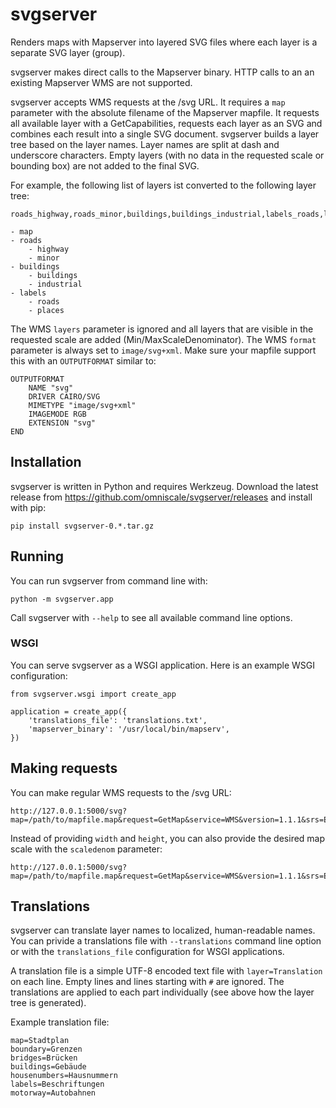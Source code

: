 svgserver
=========

Renders maps with Mapserver into layered SVG files where each layer is a separate SVG layer (group).

svgserver makes direct calls to the Mapserver binary. HTTP calls to an an existing Mapserver WMS are not supported.

svgserver accepts WMS requests at the /svg URL. It requires a `map` parameter with the absolute filename of the Mapserver mapfile.
It requests all available layer with a GetCapabilities, requests each layer as an SVG and combines each result into a single SVG document.
svgserver builds a layer tree based on the layer names. Layer names are split at dash and underscore characters.
Empty layers (with no data in the requested scale or bounding box) are not added to the final SVG.

For example, the following list of layers ist converted to the following layer tree:

    roads_highway,roads_minor,buildings,buildings_industrial,labels_roads,labels_places

    - map
    - roads
        - highway
        - minor
    - buildings
        - buildings
        - industrial
    - labels
        - roads
        - places

The WMS `layers` parameter is ignored and all layers that are visible in the requested scale are added (Min/MaxScaleDenominator).
The WMS `format` parameter is always set to `image/svg+xml`. Make sure your mapfile support this with an `OUTPUTFORMAT` similar to:

    OUTPUTFORMAT
        NAME "svg"
        DRIVER CAIRO/SVG
        MIMETYPE "image/svg+xml"
        IMAGEMODE RGB
        EXTENSION "svg"
    END


Installation
------------

svgserver is written in Python and requires Werkzeug. Download the latest release from https://github.com/omniscale/svgserver/releases and install with pip:


    pip install svgserver-0.*.tar.gz


Running
-------

You can run svgserver from command line with:

    python -m svgserver.app


Call svgserver with `--help` to see all available command line options.


### WSGI ###


You can serve svgserver as a WSGI application. Here is an example WSGI configuration:

    from svgserver.wsgi import create_app

    application = create_app({
        'translations_file': 'translations.txt',
        'mapserver_binary': '/usr/local/bin/mapserv',
    })


Making requests
---------------

You can make regular WMS requests to the /svg URL:

    http://127.0.0.1:5000/svg?map=/path/to/mapfile.map&request=GetMap&service=WMS&version=1.1.1&srs=EPSG:3857&BBOX=0,0,100000,100000&width=1000&height=1000"

Instead of providing `width` and `height`, you can also provide the desired map scale with the `scaledenom` parameter:

    http://127.0.0.1:5000/svg?map=/path/to/mapfile.map&request=GetMap&service=WMS&version=1.1.1&srs=EPSG:3857&BBOX=0,0,100000,100000&scaledenom=100000



Translations
------------

svgserver can translate layer names to localized, human-readable names. You can privide a translations file with `--translations` command line option or with the `translations_file` configuration for WSGI applications.

A translation file is a simple UTF-8 encoded text file with `layer=Translation` on each line. Empty lines and lines starting with `#` are ignored.
The translations are applied to each part individually (see above how the layer tree is generated).

Example translation file:

    map=Stadtplan
    boundary=Grenzen
    bridges=Brücken
    buildings=Gebäude
    housenumbers=Hausnummern
    labels=Beschriftungen
    motorway=Autobahnen
